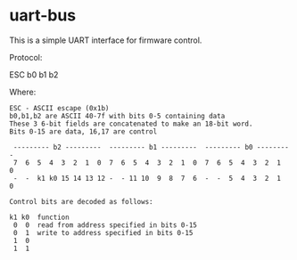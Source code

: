 # uart-bus

This is a simple UART interface for firmware control.

Protocol:

ESC b0 b1 b2

Where:

```
ESC - ASCII escape (0x1b)
b0,b1,b2 are ASCII 40-7f with bits 0-5 containing data
These 3 6-bit fields are concatenated to make an 18-bit word.
Bits 0-15 are data, 16,17 are control

 --------- b2 ---------  --------- b1 ---------  --------- b0 ---------  
 7  6  5  4  3  2  1  0  7  6  5  4  3  2  1  0  7  6  5  4  3  2  1  0  
 -  -  k1 k0 15 14 13 12 -  - 11 10  9  8  7  6  -  -  5  4  3  2  1  0

Control bits are decoded as follows:

k1 k0  function
 0  0  read from address specified in bits 0-15
 0  1  write to address specified in bits 0-15
 1  0  
 1  1
 